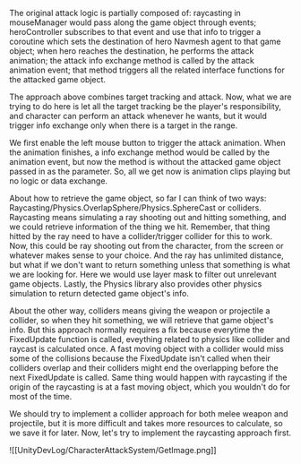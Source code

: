 The original attack logic is partially composed of: raycasting in mouseManager would pass along the game object through events; heroController subscribes to that event and use that info to trigger a coroutine which sets the destination of hero Navmesh agent to that game object; when hero reaches the destination, he performs the attack animation; the attack info exchange method is called by the attack animation event; that method triggers all the related interface functions for the attacked game object. 

The approach above combines target tracking and attack. Now, what we are trying to do here is let all the target tracking be the player's responsibility, and character can perform an attack whenever he wants, but it would trigger info exchange only when there is a target in the range. 

We first enable the left mouse button to trigger the attack animation. When the animation finishes, a info exchange method would be called by the animation event, but now the method is without the attacked game object passed in as the parameter. So, all we get now is animation clips playing but no logic or data exchange. 

About how to retrieve the game object, so far I can think of two ways: Raycasting/Physics.OverlapSphere/Physics.SphereCast or colliders. Raycasting means simulating a ray shooting out and hitting something, and we could retrieve information of the thing we hit. Remember, that thing hitted by the ray need to have a collider/trigger collider for this to work.  Now, this could be ray shooting out from the character, from the screen or whatever makes sense to your choice. And the ray has unlimited distance, but what if we don't want to return something unless that something is what we are looking for. Here we would use layer mask to filter out unrelevant game objects. Lastly, the Physics library also provides other physics simulation to return detected game object's info.  

About the other way, colliders means giving the weapon or projectile a collider, so when they hit something, we will retrieve that game object's info. But this approach normally requires a fix because everytime the FixedUpdate function is called, eveything related to physics like collider and raycast is calculated once. A fast moving object with a collider would miss some of the collisions because the FixedUpdate isn't called when their colliders overlap and their colliders might end the overlapping before the next FixedUpdate is called. Same thing would happen with raycasting if the origin of the raycasting is at a fast moving object, which you wouldn't do for most of the time. 

We should try to implement a collider approach for both melee weapon and projectile, but it is more difficult and takes more resources to calculate, so we save it for later. Now, let's try to implement the raycasting approach first.

![[UnityDevLog/CharacterAttackSystem/GetImage.png]]